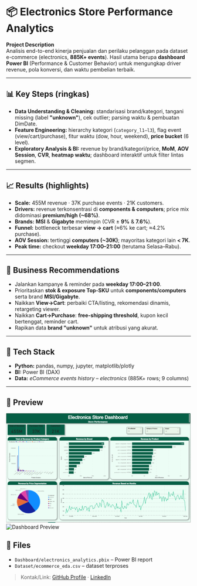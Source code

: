 # 📦 Electronics Store Performance Analytics

**Project Description**  
Analisis end-to-end kinerja penjualan dan perilaku pelanggan pada dataset e-commerce (electronics, **885K+ events**). Hasil utama berupa **dashboard Power BI** (Performance & Customer Behavior) untuk mengungkap driver revenue, pola konversi, dan waktu pembelian terbaik.

---

## 📊 Key Steps (ringkas)
- **Data Understanding & Cleaning:** standarisasi brand/kategori, tangani missing (label **"unknown"**), cek outlier; parsing waktu & pembuatan DimDate.  
- **Feature Engineering:** hierarchy kategori (`category_l1–l3`), flag event (view/cart/purchase), fitur waktu (dow, hour, weekend), **price bucket** (6 level).  
- **Exploratory Analysis & BI:** revenue by brand/kategori/price, **MoM**, **AOV Session**, **CVR**, **heatmap waktu**; dashboard interaktif untuk filter lintas segmen.

---

## 📈 Results (highlights)
- **Scale:** 455M revenue · 37K purchase events · 21K customers.  
- **Drivers:** revenue terkonsentrasi di **components & computers**; price mix didominasi **premium/high (~68%)**.  
- **Brands:** **MSI** & **Gigabyte** memimpin (CVR ± **9%** & **7.6%**).  
- **Funnel:** bottleneck terbesar **view → cart** (≈6% ke cart; ≈4.2% purchase).  
- **AOV Session:** tertinggi **computers (~30K)**; mayoritas kategori lain **< 7K**.  
- **Peak time:** checkout **weekday 17:00–21:00** (terutama Selasa–Rabu).

---

## 🧭 Business Recommendations
- Jalankan kampanye & reminder pada **weekday 17:00–21:00**.  
- Prioritaskan **stok & exposure Top-SKU** untuk **components/computers** serta brand **MSI/Gigabyte**.  
- Naikkan **View→Cart**: perbaiki CTA/listing, rekomendasi dinamis, retargeting viewer.  
- Naikkan **Cart→Purchase**: **free-shipping threshold**, kupon kecil bertenggat, reminder cart.  
- Rapikan data **brand "unknown"** untuk atribusi yang akurat.

---

## 🚀 Tech Stack
- **Python:** pandas, numpy, jupyter, matplotlib/plotly  
- **BI:** Power BI (DAX)  
- **Data:** *eCommerce events history – electronics* (885K+ rows; 9 columns)

---

## 📸 Preview
![Dashboard Preview](Dashboard/dashboar1.png)
![Dashboard Preview](Dashboard/dashboard2.png)

## 🔗 Files
- `Dashboard/electronics_analytics.pbix` – Power BI report  
- `Dataset/ecommerce_eda.csv` – dataset terproses


> Kontak/Link: [GitHub Profile](#) · [LinkedIn](#)
